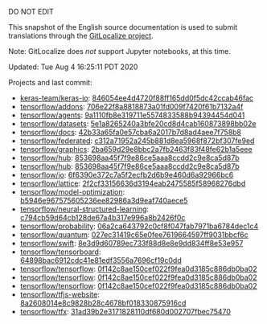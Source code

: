 DO NOT EDIT

This snapshot of the English source documentation is used to submit translations
through the [GitLocalize project](https://gitlocalize.com/repo/4592/).

Note: GitLocalize does *not* support Jupyter notebooks, at this time.

Updated: Tue Aug  4 16:25:11 PDT 2020

Projects and last commit:

- [keras-team/keras-io](https://github.com/keras-team/keras-io/tree/master/tf): [846054ee4d4720f88ff165dd0f5dc42ccab46fac](https://github.com/keras-team/keras-io/commit/846054ee4d4720f88ff165dd0f5dc42ccab46fac)
- [tensorflow/addons](https://github.com/tensorflow/addons/tree/master/docs): [706e22f8a8818873a01fd009f7420f61b7132a4f](https://github.com/tensorflow/addons/commit/706e22f8a8818873a01fd009f7420f61b7132a4f)
- [tensorflow/agents](https://github.com/tensorflow/agents/tree/master/docs): [9a1110fb8e319711e5574833588b94394454d041](https://github.com/tensorflow/agents/commit/9a1110fb8e319711e5574833588b94394454d041)
- [tensorflow/datasets](https://github.com/tensorflow/datasets/tree/master/docs): [5e1a8265240a3bfe20cd8d4cab160873898bb02e](https://github.com/tensorflow/datasets/commit/5e1a8265240a3bfe20cd8d4cab160873898bb02e)
- [tensorflow/docs](https://github.com/tensorflow/docs/tree/master/site/en): [42b33a65fa0e57cba6a2017b7d8ad4aee7f758b8](https://github.com/tensorflow/docs/commit/42b33a65fa0e57cba6a2017b7d8ad4aee7f758b8)
- [tensorflow/federated](https://github.com/tensorflow/federated/tree/master/docs): [c312a71952a245b881d8ea5968f872bf307fe9ed](https://github.com/tensorflow/federated/commit/c312a71952a245b881d8ea5968f872bf307fe9ed)
- [tensorflow/graphics](https://github.com/tensorflow/graphics/tree/master/tensorflow_graphics/g3doc): [2ba659d29e8bbc2a7fb2463f83f48fe62b1a5eee](https://github.com/tensorflow/graphics/commit/2ba659d29e8bbc2a7fb2463f83f48fe62b1a5eee)
- [tensorflow/hub](https://github.com/tensorflow/hub/tree/master/docs): [853698aa45f7f9e86ce5aaa8ccdd2c9e8ca5d87b](https://github.com/tensorflow/hub/commit/853698aa45f7f9e86ce5aaa8ccdd2c9e8ca5d87b)
- [tensorflow/hub](https://github.com/tensorflow/hub/tree/master/examples/colab): [853698aa45f7f9e86ce5aaa8ccdd2c9e8ca5d87b](https://github.com/tensorflow/hub/commit/853698aa45f7f9e86ce5aaa8ccdd2c9e8ca5d87b)
- [tensorflow/io](https://github.com/tensorflow/io/tree/master/docs): [6f6390e372c7a5f2ecfb2d6b9e460d6a92966bc6](https://github.com/tensorflow/io/commit/6f6390e372c7a5f2ecfb2d6b9e460d6a92966bc6)
- [tensorflow/lattice](https://github.com/tensorflow/lattice/tree/master/docs): [2f2cf33156636d3194eab2475585f58968276dbd](https://github.com/tensorflow/lattice/commit/2f2cf33156636d3194eab2475585f58968276dbd)
- [tensorflow/model-optimization](https://github.com/tensorflow/model-optimization/tree/master/tensorflow_model_optimization/g3doc): [b5946e967575605236ee82986a3d9eaf740aece5](https://github.com/tensorflow/model-optimization/commit/b5946e967575605236ee82986a3d9eaf740aece5)
- [tensorflow/neural-structured-learning](https://github.com/tensorflow/neural-structured-learning/tree/master/g3doc): [c794cb59d64cb128de67a4b317e996a8b2426f0c](https://github.com/tensorflow/neural-structured-learning/commit/c794cb59d64cb128de67a4b317e996a8b2426f0c)
- [tensorflow/probability](https://github.com/tensorflow/probability/tree/master/tensorflow_probability/g3doc): [06a2ca643792c0cf8f047fab7971ba6784dec1c4](https://github.com/tensorflow/probability/commit/06a2ca643792c0cf8f047fab7971ba6784dec1c4)
- [tensorflow/quantum](https://github.com/tensorflow/quantum/tree/master/docs): [027ec31419c65e0fee7619664597ff9031bbcf6c](https://github.com/tensorflow/quantum/commit/027ec31419c65e0fee7619664597ff9031bbcf6c)
- [tensorflow/swift](https://github.com/tensorflow/swift/tree/master/docs/site): [8e3d9d60789ec733f88d8e8e9dd834ff8e53e957](https://github.com/tensorflow/swift/commit/8e3d9d60789ec733f88d8e8e9dd834ff8e53e957)
- [tensorflow/tensorboard](https://github.com/tensorflow/tensorboard/tree/master/docs): [64898bac6912cdc41e81edf3556a7696cf19c0dd](https://github.com/tensorflow/tensorboard/commit/64898bac6912cdc41e81edf3556a7696cf19c0dd)
- [tensorflow/tensorflow](https://github.com/tensorflow/tensorflow/tree/master/tensorflow/compiler/mlir/g3doc): [0f142c8ae150cef022f9fea0d3185c886db0ba02](https://github.com/tensorflow/tensorflow/commit/0f142c8ae150cef022f9fea0d3185c886db0ba02)
- [tensorflow/tensorflow](https://github.com/tensorflow/tensorflow/tree/master/tensorflow/compiler/xla/g3doc): [0f142c8ae150cef022f9fea0d3185c886db0ba02](https://github.com/tensorflow/tensorflow/commit/0f142c8ae150cef022f9fea0d3185c886db0ba02)
- [tensorflow/tensorflow](https://github.com/tensorflow/tensorflow/tree/master/tensorflow/lite/g3doc): [0f142c8ae150cef022f9fea0d3185c886db0ba02](https://github.com/tensorflow/tensorflow/commit/0f142c8ae150cef022f9fea0d3185c886db0ba02)
- [tensorflow/tfjs-website](https://github.com/tensorflow/tfjs-website/tree/master/docs): [8a2608014e8c9828b28c4678bf018330875916cd](https://github.com/tensorflow/tfjs-website/commit/8a2608014e8c9828b28c4678bf018330875916cd)
- [tensorflow/tfx](https://github.com/tensorflow/tfx/tree/master/docs): [31ad39b2e3171828110df680d002707fbec75470](https://github.com/tensorflow/tfx/commit/31ad39b2e3171828110df680d002707fbec75470)


